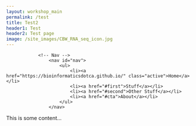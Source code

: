 ```yaml
---
layout: workshop_main
permalink: /test
title: Test2
header1: Test
header2: Test page
image: /site_images/CBW_RNA_seq_icon.jpg
---
```


				<!-- Nav -->
					<nav id="nav">
						<ul>
							<li><a href="https://bioinformaticsdotca.github.io/" class="active">Home</a></li>
							<li><a href="#first">Stuff</a></li>
							<li><a href="#second">Other Stuff</a></li>
							<li><a href="#cta">About</a></li>
						</ul>
					</nav>

This is some content...
